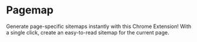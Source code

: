 # Pagemap
Generate page-specific sitemaps instantly with this Chrome Extension! With a single click, create an easy-to-read sitemap for the current page.
